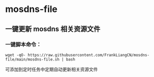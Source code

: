 # mosdns-file

## 一键更新 mosdns 相关资源文件

### 一键脚本命令：

```
wget -qO- https://raw.githubusercontent.com/FrankLiangCN/mosdns-file/main/mosdns-file.sh | bash
```

可添加到定时任务中定期自动更新相关资源文件
